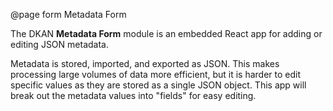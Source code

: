 @page form Metadata Form

The DKAN **Metadata Form** module is an embedded React app for adding or editing JSON metadata.

Metadata is stored, imported, and exported as JSON. This makes processing large volumes of data more efficient, but it is harder to edit specific values as they are stored as a single JSON object. This app will break out the metadata values into "fields" for easy editing.
